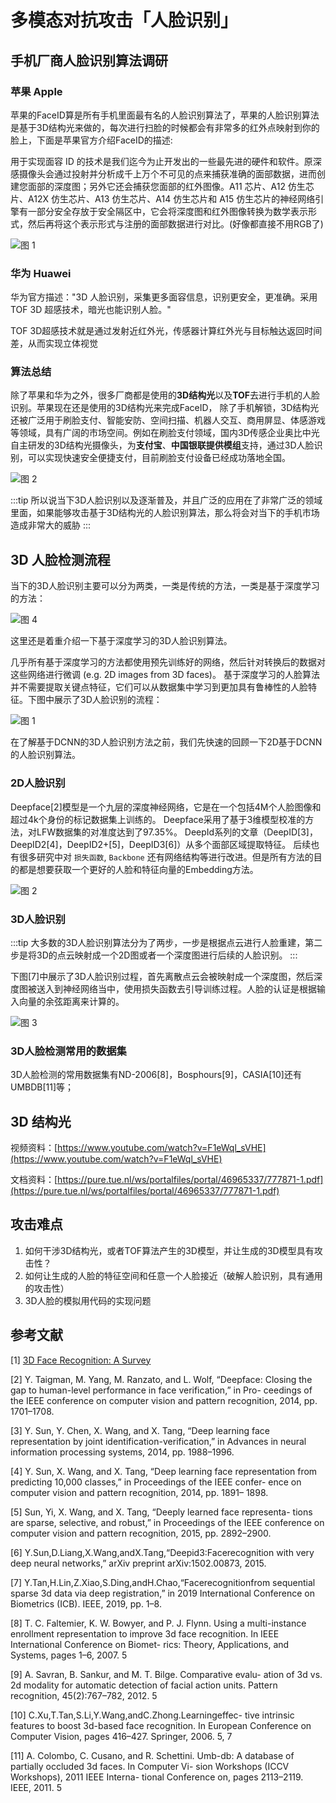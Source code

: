 # 多模态对抗攻击「人脸识别」

## 手机厂商人脸识别算法调研

### 苹果 Apple

苹果的FaceID算是所有手机里面最有名的人脸识别算法了，苹果的人脸识别算法是基于3D结构光来做的，每次进行扫脸的时候都会有非常多的红外点映射到你的脸上，下面是苹果官方介绍FaceID的描述:

用于实现面容 ID 的技术是我们迄今为止开发出的一些最先进的硬件和软件。原深感摄像头会通过投射并分析成千上万个不可见的点来捕获准确的面部数据，进而创建您面部的深度图；另外它还会捕获您面部的红外图像。A11 芯片、A12 仿生芯片、A12X 仿生芯片、A13 仿生芯片、A14 仿生芯片和 A15 仿生芯片的神经网络引擎有一部分安全存放于安全隔区中，它会将深度图和红外图像转换为数学表示形式，然后再将这个表示形式与注册的面部数据进行对比。(好像都直接不用RGB了)

![图 1](images/aeba33562704ebe877f794e79288dac38414a71bb10f0ff22ea4a016dc446cf5.png)

### 华为 Huawei

华为官方描述："3D 人脸识别，采集更多面容信息，识别更安全，更准确。采用 TOF 3D 超感技术，暗光也能识别人脸。"

TOF 3D超感技术就是通过发射近红外光，传感器计算红外光与目标触达返回时间差，从而实现立体视觉

### 算法总结

除了苹果和华为之外，很多厂商都是使用的**3D结构光**以及**TOF**去进行手机的人脸识别。苹果现在还是使用的3D结构光来完成FaceID， 除了手机解锁，3D结构光还被广泛用于刷脸支付、智能安防、空间扫描、机器人交互、商用屏显、体感游戏等领域，具有广阔的市场空间。例如在刷脸支付领域，国内3D传感企业奥比中光自主研发的3D结构光摄像头，为**支付宝**、**中国银联提供模组**支持，通过3D人脸识别，可以实现快速安全便捷支付，目前刷脸支付设备已经成功落地全国。

![图 2](images/a208a58f6f7922df3583f3deef5286ab5dbac331a5b61c3e7082c571f99f6793.png)

:::tip
所以说当下3D人脸识别以及逐渐普及，并且广泛的应用在了非常广泛的领域里面，如果能够攻击基于3D结构光的人脸识别算法，那么将会对当下的手机市场造成非常大的威胁
:::

## 3D 人脸检测流程

当下的3D人脸识别主要可以分为两类，一类是传统的方法，一类是基于深度学习的方法：

![图 4](images/ed473f43a89dec465d08df3ad014d05de913da2b24c1f46f9fea9ce0ec9076fe.png)

这里还是着重介绍一下基于深度学习的3D人脸识别算法。

几乎所有基于深度学习的方法都使用预先训练好的网络，然后针对转换后的数据对这些网络进行微调 (e.g. 2D images from 3D faces)。
基于深度学习的人脸算法并不需要提取关键点特征，它们可以从数据集中学习到更加具有鲁棒性的人脸特征。下图中展示了3D人脸识别的流程：

![图 1](images/2fa7c9bb9a49250d3998e45cf62f5b6bb49cc3972d1b22a791814e26323515a3.png)

在了解基于DCNN的3D人脸识别方法之前，我们先快速的回顾一下2D基于DCNN的人脸识别算法。

### 2D人脸识别

Deepface[2]模型是一个九层的深度神经网络，它是在一个包括4M个人脸图像和超过4k个身份的标记数据集上训练的。
Deepface采用了基于3维模型校准的方法，对LFW数据集的对准度达到了97.35%。
DeepId系列的文章（DeepID[3]，DeepID2[4]，DeepID2+[5]，DeepID3[6]）从多个面部区域提取特征。
后续也有很多研究中对 `损失函数`, `Backbone` 还有网络结构等进行改进。但是所有方法的目的都是想要获取一个更好的人脸和特征向量的Embedding方法。

![图 2](images/ef7cad5f8c6604251712115d69ba1ed8badc8ecd39dcc7445ae3a6c8d65cb91a.png)

### 3D人脸识别

:::tip
大多数的3D人脸识别算法分为了两步，一步是根据点云进行人脸重建，第二步是将3D的点云映射成一个2D图或者一个深度图进行后续的人脸识别。
:::

下图[7]中展示了3D人脸识别过程，首先离散点云会被映射成一个深度图，然后深度图被送入到神经网络当中，使用损失函数去引导训练过程。人脸的认证是根据输入向量的余弦距离来计算的。

![图 3](images/26e8f1a57cae55553d20fef8564666641d25739caf8ce8303d79837ad2cf0cc1.png)

### 3D人脸检测常用的数据集

3D人脸检测的常用数据集有ND-2006[8]，Bosphours[9]，CASIA[10]还有UMBDB[11]等；

## 3D 结构光

视频资料：[https://www.youtube.com/watch?v=F1eWql_sVHE](https://www.youtube.com/watch?v=F1eWql_sVHE)

文档资料：[https://pure.tue.nl/ws/portalfiles/portal/46965337/777871-1.pdf](https://pure.tue.nl/ws/portalfiles/portal/46965337/777871-1.pdf)

## 攻击难点

1. 如何干涉3D结构光，或者TOF算法产生的3D模型，并让生成的3D模型具有攻击性？
2. 如何让生成的人脸的特征空间和任意一个人脸接近（破解人脸识别，具有通用的攻击性）
3. 3D人脸的模拟用代码的实现问题

## 参考文献

[1] [3D Face Recognition: A Survey](https://arxiv.org/pdf/2108.11082.pdf)

[2] Y. Taigman, M. Yang, M. Ranzato, and L. Wolf, “Deepface: Closing the gap to human-level performance in face verification,” in Pro- ceedings of the IEEE conference on computer vision and pattern recognition, 2014, pp. 1701–1708.

[3] Y. Sun, Y. Chen, X. Wang, and X. Tang, “Deep learning face representation by joint identification-verification,” in Advances in neural information processing systems, 2014, pp. 1988–1996.

[4] Y. Sun, X. Wang, and X. Tang, “Deep learning face representation from predicting 10,000 classes,” in Proceedings of the IEEE confer- ence on computer vision and pattern recognition, 2014, pp. 1891– 1898.

[5] Sun, Yi, X. Wang, and X. Tang, “Deeply learned face representa- tions are sparse, selective, and robust,” in Proceedings of the IEEE conference on computer vision and pattern recognition, 2015, pp. 2892–2900.

[6] Y.Sun,D.Liang,X.Wang,andX.Tang,“Deepid3:Facerecognition with very deep neural networks,” arXiv preprint arXiv:1502.00873, 2015.

[7] Y.Tan,H.Lin,Z.Xiao,S.Ding,andH.Chao,“Facerecognitionfrom sequential sparse 3d data via deep registration,” in 2019 International Conference on Biometrics (ICB). IEEE, 2019, pp. 1–8.

[8] T. C. Faltemier, K. W. Bowyer, and P. J. Flynn. Using a multi-instance enrollment representation to improve 3d face recognition. In IEEE International Conference on Biomet- rics: Theory, Applications, and Systems, pages 1–6, 2007. 5

[9] A. Savran, B. Sankur, and M. T. Bilge. Comparative evalu- ation of 3d vs. 2d modality for automatic detection of facial action units. Pattern recognition, 45(2):767–782, 2012. 5

[10] C.Xu,T.Tan,S.Li,Y.Wang,andC.Zhong.Learningeffec- tive intrinsic features to boost 3d-based face recognition. In European Conference on Computer Vision, pages 416–427. Springer, 2006. 5, 7

[11] A. Colombo, C. Cusano, and R. Schettini. Umb-db: A database of partially occluded 3d faces. In Computer Vi- sion Workshops (ICCV Workshops), 2011 IEEE Interna- tional Conference on, pages 2113–2119. IEEE, 2011. 5
